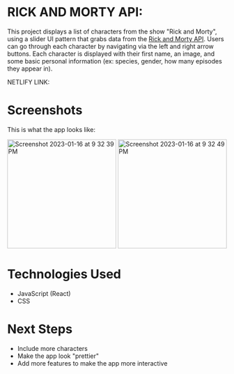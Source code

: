 # RICK AND MORTY API: 

This project displays a list of characters from the show "Rick and Morty", using a slider UI pattern that grabs data from the [Rick and Morty API](https://rickandmortyapi.com/). Users can go through each character by navigating via the left and right arrow buttons. Each character is displayed with their first name, an image, and some basic personal information (ex: species, gender, how many episodes they appear in). 

NETLIFY LINK: 

# Screenshots
This is what the app looks like:  

<img width="250" alt="Screenshot 2023-01-16 at 9 32 39 PM" src="https://user-images.githubusercontent.com/117434437/212797063-be38462e-0301-438d-b047-2f6f2e5f54af.png">

<img width="250" alt="Screenshot 2023-01-16 at 9 32 49 PM" src="https://user-images.githubusercontent.com/117434437/212797130-c1d4da6c-e134-41dd-b60d-2963fac652b5.png">

# Technologies Used
- JavaScript (React)
- CSS
 
# Next Steps
- Include more characters
- Make the app look "prettier"
- Add more features to make the app more interactive

